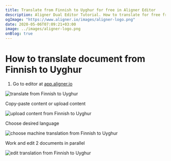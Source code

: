 ```yaml
---
title: Translate from Finnish to Uyghur for free in Aligner Editor
description: Aligner Dual Editor Tutorial. How to translate for free from Finnish to Uyghur. Aligner is multilingual document management platform. 
ogImage: "https://www.aligner.io/images/aligner-logo.png"
date: 2020-05-06T07:09:21+03:00
image: ../images/aligner-logo.png
onBlog: true
---
```


# How to translate document from Finnish to Uyghur

1. Go to editor at [app.aligner.io](https://app.aligner.io "Aligner App web page")

![translate from Finnish to Uyghur](../aligner-blank-editor.png "translate from Finnish to Uyghur")

Copy-paste content or upload content

![upload content from Finnish to Uyghur](../aligner-uploaded-document.png "upload content from Finnish to Uyghur")

Choose desired language

![choose machine translation from Finnish to Uyghur](../aligner-language-dropdown.png "choose machine translation from Finnish to Uyghur")

Work and edit 2 documents in parallel

![edit translation from Finnish to Uyghur](../aligner-double-sitded-editor.png "edit translation from Finnish to Uyghur")

